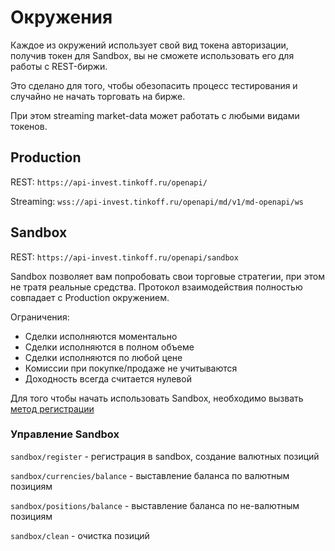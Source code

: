 # Окружения

Каждое из окружений использует свой вид токена авторизации, получив токен для Sandbox, вы не сможете использовать его для работы с REST-биржи. 

Это сделано для того, чтобы обезопасить процесс тестирования и случайно не начать торговать на бирже.

При этом streaming market-data может работать с любыми видами токенов.

## Production

REST: `https://api-invest.tinkoff.ru/openapi/`

Streaming: `wss://api-invest.tinkoff.ru/openapi/md/v1/md-openapi/ws`

## Sandbox

REST: `https://api-invest.tinkoff.ru/openapi/sandbox`

Sandbox позволяет вам попробовать свои торговые стратегии, при этом не тратя реальные средства. Протокол взаимодействия полностью совпадает с Production окружением.

Ограничения:

* Сделки исполняются моментально
* Сделки исполняются в полном объеме
* Сделки исполняются по любой цене
* Комиссии при покупке/продаже не учитываются
* Доходность всегда считается нулевой

Для того чтобы начать использовать Sandbox, необходимо вызвать [метод регистрации](https://tinkoffcreditsystems.github.io/invest-openapi/swagger-ui/#/sandbox/post_sandbox_register)

### Управление Sandbox

`sandbox/register` - регистрация в sandbox, создание валютных позиций

`sandbox/currencies/balance` - выставление баланса по валютным позициям

`sandbox/positions/balance` - выставление баланса по не-валютным позициям

`sandbox/clean` - очистка позиций 

